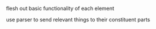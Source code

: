 flesh out basic functionality of each element

use parser to send relevant things to their constituent parts

